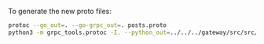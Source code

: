 To generate the new proto files:

```bash
protoc --go_out=. --go-grpc_out=. posts.proto 
python3 -m grpc_tools.protoc -I. --python_out=../../../gateway/src/src/protos --pyi_out=../../../gateway/src/src/protos --grpc_python_out=../../../gateway/src/src/protos posts.proto
```